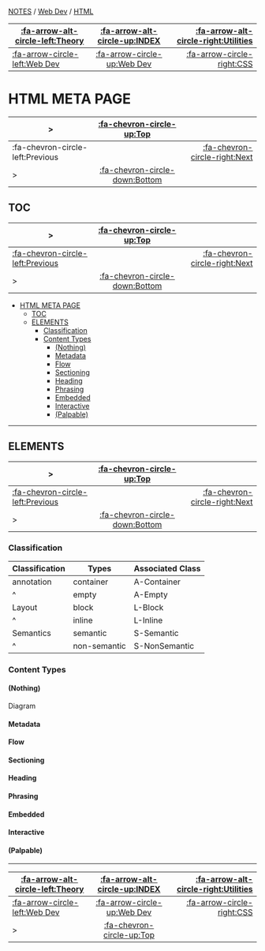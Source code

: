 [NOTES](../Index.md) / [Web Dev](Index.md) / [HTML](HTML.md)

| [:fa-arrow-alt-circle-left:Theory](../Theory/Index.md) | [:fa-arrow-alt-circle-up:INDEX](../Index.md) | [:fa-arrow-alt-circle-right:Utilities](../Utilities/Index.md) |
| ------------------------------------------------------ | :------------------------------------------: | ------------------------------------------------------------: |
| [:fa-arrow-circle-left:Web Dev](Index.md)              | [:fa-arrow-circle-up:Web Dev](Index.md)      | [:fa-arrow-circle-right:CSS](CSS.md)                          |

</nav>

# HTML META PAGE

<nav>

| >                                | [:fa-chevron-circle-up:Top](#top)         |                                       |
| -------------------------------- | :---------------------------------------: | ------------------------------------: |
| :fa-chevron-circle-left:Previous |                                           | [:fa-chevron-circle-right:Next](#toc) |
| >                                | [:fa-chevron-circle-down:Bottom](#bottom) |                                       |

</nav>

## TOC

<nav>

| >                                         | [:fa-chevron-circle-up:Top](#top)         |                                            |
| ----------------------------------------- | :---------------------------------------: | -----------------------------------------: |
| [:fa-chevron-circle-left:Previous](#html) |                                           | [:fa-chevron-circle-right:Next](#elements) |
| >                                         | [:fa-chevron-circle-down:Bottom](#bottom) |                                            |

</nav>

- [HTML META PAGE](#html-meta-page)
	- [TOC](#toc)
	- [ELEMENTS](#elements)
		- [Classification](#classification)
		- [Content Types](#content-types)
			- [(Nothing)](#nothing)
			- [Metadata](#metadata)
			- [Flow](#flow)
			- [Sectioning](#sectioning)
			- [Heading](#heading)
			- [Phrasing](#phrasing)
			- [Embedded](#embedded)
			- [Interactive](#interactive)
			- [(Palpable)](#palpable)

---

## ELEMENTS

<nav>

| >                                        | [:fa-chevron-circle-up:Top](#top)         |                                    |
| ---------------------------------------- | :---------------------------------------: | ---------------------------------: |
| [:fa-chevron-circle-left:Previous](#toc) |                                           | [:fa-chevron-circle-right:Next](#) |
| >                                        | [:fa-chevron-circle-down:Bottom](#bottom) |                                    |

</nav>

### Classification

| Classification | Types        | Associated Class |
| -------------- | ------------ | ---------------- |
| annotation     | container    | A-Container      |
| ^              | empty        | A-Empty          |
| Layout         | block        | L-Block          |
| ^              | inline       | L-Inline         |
| Semantics      | semantic     | S-Semantic       |
| ^              | non-semantic | S-NonSemantic    |

### Content Types

#### (Nothing)

Diagram

#### Metadata



#### Flow



#### Sectioning



#### Heading



#### Phrasing



#### Embedded



#### Interactive



#### (Palpable)<nav id="top">

---

<nav id="bottom">

| [:fa-arrow-alt-circle-left:Theory](../Theory/Index.md) | [:fa-arrow-alt-circle-up:INDEX](../Index.md) | [:fa-arrow-alt-circle-right:Utilities](../Utilities/Index.md) |
| ------------------------------------------------------ | :------------------------------------------: | ------------------------------------------------------------: |
| [:fa-arrow-circle-left:Web Dev](Index.md)              | [:fa-arrow-circle-up:Web Dev](Index.md)      | [:fa-arrow-circle-right:CSS](CSS.md)                          |
| >                                                      | [:fa-chevron-circle-up:Top](#top)            |                                                               |

</nav>